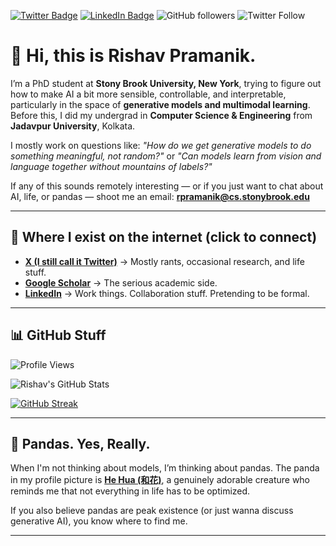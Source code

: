 [![Twitter Badge](https://img.shields.io/badge/-@rishavpramanik-1ca0f1?style=flat-square&labelColor=1ca0f1&logo=twitter&logoColor=white&link=https://twitter.com/RishavPramanik)](https://twitter.com/RishavPramanik)
[![LinkedIn Badge](https://img.shields.io/badge/-rishavpramanik-blue?style=flat-square&logo=Linkedin&logoColor=white&link=https://www.linkedin.com/in/rishavpramanik/)](https://www.linkedin.com/in/rishavpramanik/)
![GitHub followers](https://img.shields.io/github/followers/rishavpramanik?style=social)
![Twitter Follow](https://img.shields.io/twitter/follow/rishavpramanik?style=social)

# 👋 Hi, this is Rishav Pramanik.

I’m a PhD student at **Stony Brook University, New York**, trying to figure out how to make AI a bit more sensible, controllable, and interpretable, particularly in the space of **generative models and multimodal learning**. Before this, I did my undergrad in **Computer Science & Engineering** from **Jadavpur University**, Kolkata.

I mostly work on questions like: *"How do we get generative models to do something meaningful, not random?"* or *"Can models learn from vision and language together without mountains of labels?"*

If any of this sounds remotely interesting — or if you just want to chat about AI, life, or pandas — shoot me an email: **[rpramanik@cs.stonybrook.edu](mailto:rpramanik@cs.stonybrook.edu)**

---

## 🔗 Where I exist on the internet (click to connect)
- **[X (I still call it Twitter)](https://x.com/RishavPramanik)** → Mostly rants, occasional research, and life stuff.
- **[Google Scholar](https://scholar.google.com/citations?user=HK0s3E0AAAAJ&hl=en)** → The serious academic side.
- **[LinkedIn](https://www.linkedin.com/in/rishavpramanik/)** → Work things. Collaboration stuff. Pretending to be formal.

---

## 📊 GitHub Stuff
![Profile Views](https://komarev.com/ghpvc/?username=rishavpramanik&color=blue)

![Rishav's GitHub Stats](https://github-readme-stats.vercel.app/api?username=rishavpramanik&show_icons=true&theme=cobalt&count_private=true)

[![GitHub Streak](https://streak-stats.demolab.com?user=rishavpramanik&theme=gotham&hide_border=true&border_radius=4.7&date_format=j%20M%5B%20Y%5D&mode=weekly&count_private=true)](https://git.io/streak-stats)

---

## 🐼 Pandas. Yes, Really.

When I'm not thinking about models, I’m thinking about pandas. The panda in my profile picture is **[He Hua (和花)](https://en.wikipedia.org/wiki/Hua_Hua_(giant_panda))**, a genuinely adorable creature who reminds me that not everything in life has to be optimized.

If you also believe pandas are peak existence (or just wanna discuss generative AI), you know where to find me.

---

